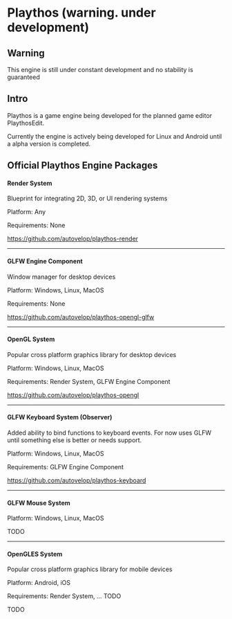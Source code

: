 #  Playthos (warning. under development)

## Warning
This engine is still under constant development and no stability is guaranteed

## Intro
Playthos is a game engine being developed for the planned game editor PlaythosEdit.

Currently the engine is actively being developed for Linux and Android until a alpha version is completed.


## Official Playthos Engine Packages
#### Render System

Blueprint for integrating 2D, 3D, or UI rendering systems

Platform: Any

Requirements: None

https://github.com/autovelop/playthos-render

***

#### GLFW Engine Component
Window manager for desktop devices

Platform: Windows, Linux, MacOS

Requirements: None

https://github.com/autovelop/playthos-opengl-glfw

***

#### OpenGL System
Popular cross platform graphics library for desktop devices

Platform: Windows, Linux, MacOS

Requirements: Render System, GLFW Engine Component

https://github.com/autovelop/playthos-opengl

***

#### GLFW Keyboard System (Observer)
Added ability to bind functions to keyboard events. For now uses GLFW until something else is better or needs support.

Platform: Windows, Linux, MacOS

Requirements: GLFW Engine Component

https://github.com/autovelop/playthos-keyboard

***

#### GLFW Mouse System
Platform: Windows, Linux, MacOS

TODO

***

#### OpenGLES System
Popular cross platform graphics library for mobile devices

Platform: Android, iOS

Requirements: Render System, ... TODO

TODO
